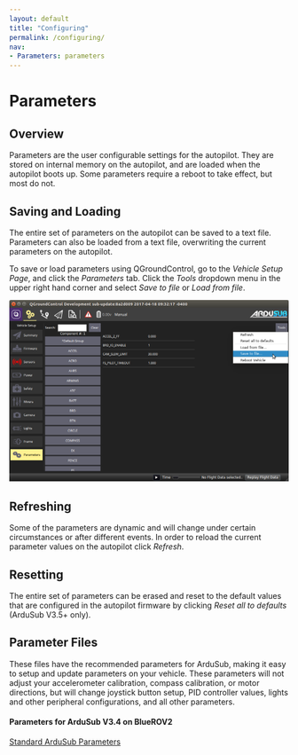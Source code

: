```yaml
---
layout: default
title: "Configuring"
permalink: /configuring/
nav:
- Parameters: parameters
---
```


# Parameters

## Overview

Parameters are the user configurable settings for the autopilot. They are stored on internal memory on the autopilot, and are loaded when the autopilot boots up. Some parameters require a reboot to take effect, but most do not.

## Saving and Loading

The entire set of parameters on the autopilot can be saved to a text file. Parameters can also be loaded from a text file, overwriting the current parameters on the autopilot.

To save or load parameters using QGroundControl, go to the *Vehicle Setup Page*, and click the *Parameters* tab. Click the *Tools* dropdown menu in the upper right hand corner and select *Save to file* or *Load from file*.

<img src="/images/configuring/save-parameters.png" class="img-responsive img-center" style="max-height:600px;">

## Refreshing

Some of the parameters are dynamic and will change under certain circumstances or after different events. In order to reload the current parameter values on the autopilot click *Refresh*.

## Resetting

The entire set of parameters can be erased and reset to the default values that are configured in the autopilot firmware by clicking *Reset all to defaults* (ArduSub V3.5+ only).

## Parameter Files

These files have the recommended parameters for ArduSub, making it easy to setup and update parameters on your vehicle. These parameters will not adjust your accelerometer calibration, compass calibration, or motor directions, but will change joystick button setup, PID controller values, lights and other peripheral configurations, and all other parameters.

#### Parameters for ArduSub V3.4 on BlueROV2

<i class="fa fa-download" aria-hidden="true"></i> [Standard ArduSub Parameters](http://firmware.ardusub.com/parameters/latest/bluerov2.params)
